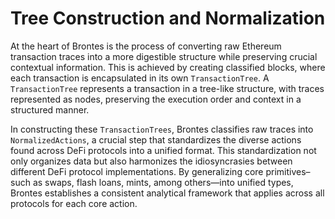 # Tree Construction and Normalization

At the heart of Brontes is the process of converting raw Ethereum transaction traces into a more digestible structure while preserving crucial contextual information. This is achieved by creating classified blocks, where each transaction is encapsulated in its own `TransactionTree`. A `TransactionTree` represents a transaction in a tree-like structure, with traces represented as nodes, preserving the execution order and context in a structured manner.

In constructing these `TransactionTrees`, Brontes classifies raw traces into `NormalizedActions`, a crucial step that standardizes the diverse actions found across DeFi protocols into a unified format. This standardization not only organizes data but also harmonizes the idiosyncrasies between different DeFi protocol implementations. By generalizing core primitives–such as swaps, flash loans, mints, among others—into unified types, Brontes establishes a consistent analytical framework that applies across all protocols for each core action.
